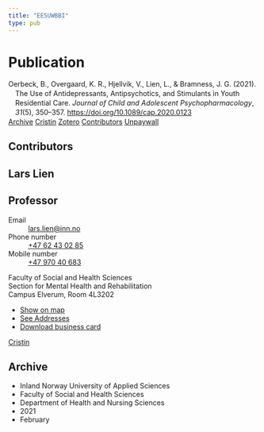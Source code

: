 ```yaml
---
title: "EE5UWBBI"
type: pub
---
```

<h1>Publication</h1>
<article id="csl-bib-container-EE5UWBBI" class="csl-bib-container">
  <div class="csl-bib-body" style="line-height: 1.35; padding-left: 1em; text-indent:-1em;">
  <div class="csl-entry">Oerbeck, B., Overgaard, K. R., Hjellvik, V., Lien, L., &amp; Bramness, J. G. (2021). The Use of Antidepressants, Antipsychotics, and Stimulants in Youth Residential Care. <i>Journal of Child and Adolescent Psychopharmacology</i>, <i>31</i>(5), 350&#x2013;357. <a href="https://doi.org/10.1089/cap.2020.0123">https://doi.org/10.1089/cap.2020.0123</a></div>
</div>
  <div class="csl-bib-buttons">
    <a href="#taxonomy-article-EE5UWBBI" class="csl-bib-button">Archive</a>
    <a href alt="Cristin URL" class="csl-bib-button">Cristin</a>
    <a href alt="Zotero URL" class="csl-bib-button">Zotero</a>
    <a href="#contributors-article-EE5UWBBI" class="csl-bib-button">Contributors</a>
    <a href="https://doi.org/10.1089/cap.2020.0123" class="csl-bib-button">Unpaywall</a>
  </div>
  <div id="csl-bib-meta-container-EE5UWBBI"></div>
</article>
<div id="csl-bib-meta-EE5UWBBI" class="csl-bib-meta">
  <article id="contributors-article-EE5UWBBI" class="contributors-article">
    <h1>Contributors</h1>
    <div class="personas">
<div class="vrtx-hinn-person-card">
<div class="photo">
<i class="lar la-user-circle missing-person"></i>
</div>
<div class="info">
<hgroup><h1>Lars Lien</h1>
<h2>Professor</h2>
</hgroup><dl>
<dt>Email</dt>
<dd>
<a href="mailto:lars.lien@inn.no">lars.lien@inn.no</a>
</dd>
<dt>Phone number</dt>
<dd><a href="tel:+4762430285">
+47 62 43 02 85
</a></dd>
<dt>Mobile number</dt>
<dd><a href="tel:+4797040683">
+47 970 40 683
</a></dd>
</dl>
<p>
Faculty of Social and Health Sciences<br>
Section for Mental Health and Rehabilitation<br>
Campus Elverum,
Room 4L3202
</p>
<ul class="vrtx-hinn-links">
<li><a href="https://www.google.com/maps?q=60.88177,11.53669">Show on map</a></li>
<li><a href="https://www.inn.no/english/find-an-employee/lars-lien.html#vrtx-hinn-addresses">See Addresses</a></li>
<li><a href="https://www.inn.no/english/find-an-employee/lars-lien.html?vrtx=vcf">Download business card</a></li>
</ul>
</div>
</div>
<a href="https://app.cristin.no/persons/show.jsf?id=14287" alt="Cristin URL" class="personas-cristin">Cristin</a>
</div>
  </article>
  <article id="taxonomy-article-EE5UWBBI" class="taxonomy-article">
    <h1>Archive</h1>
    <ul>
      <li>Inland Norway University of Applied Sciences</li>
      <li>Faculty of Social and Health Sciences</li>
      <li>Department of Health and Nursing Sciences</li>
      <li>2021</li>
      <li>February</li>
    </ul>
  </article>
</div>
